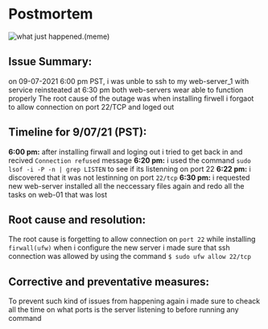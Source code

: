 # Postmortem
![what just happened.(meme)](https://s3.memeshappen.com/memes/what-just-happened-.jpg)
## Issue Summary:
on 09-07-2021 6:00 pm PST, i was unble to ssh to my web-server_1 with service reinsteated at 6:30 pm both web-servers wear able to function properly  The root cause of the outage was when installing firwell i forgaot to allow connection on port 22/TCP and loged out 

## Timeline for 9/07/21 (PST):
**6:00 pm:** after installing firwall and loging out i tried to get back in and recived `Connection refused` message 
**6:20 pm:** i used the command `sudo lsof -i -P -n | grep LISTEN` to see if its listenning on port 22
**6:22 pm:** i discovered that it was not lestinning on port `22/tcp`
**6:30 pm:** i requested new web-server installed all the neccessary files again and redo all the tasks on web-01 that was lost

## Root cause and resolution:
The root cause is forgetting to allow connection on `port 22` while installing `firwall(ufw)` when i configure the new server i made sure that ssh connection was allowed by using the command `$ sudo ufw allow 22/tcp`
## Corrective and preventative measures:
To prevent such kind of issues from happening again i made sure to cheack all the time on what ports is the server listening to before running any command  


